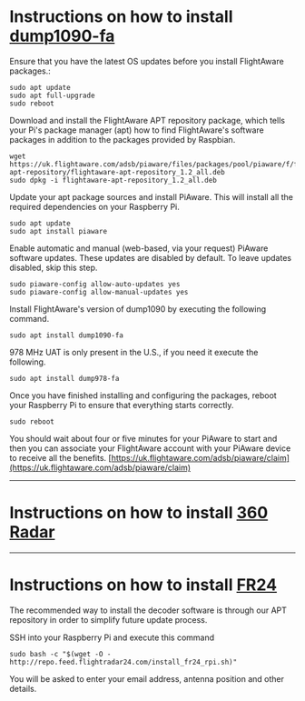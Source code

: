 # Instructions on how to install [dump1090-fa](https://uk.flightaware.com/adsb/piaware/install)

Ensure that you have the latest OS updates before you install FlightAware packages.:
```
sudo apt update
sudo apt full-upgrade
sudo reboot
```

Download and install the FlightAware APT repository package, which tells your Pi's package manager (apt) how to find FlightAware's software packages in addition to the packages provided by Raspbian.
```
wget https://uk.flightaware.com/adsb/piaware/files/packages/pool/piaware/f/flightaware-apt-repository/flightaware-apt-repository_1.2_all.deb
sudo dpkg -i flightaware-apt-repository_1.2_all.deb
```

Update your apt package sources and install PiAware. This will install all the required dependencies on your Raspberry Pi.
```
sudo apt update
sudo apt install piaware
```

Enable automatic and manual (web-based, via your request) PiAware software updates. These updates are disabled by default. To leave updates disabled, skip this step.
```
sudo piaware-config allow-auto-updates yes
sudo piaware-config allow-manual-updates yes
```

Install FlightAware's version of dump1090 by executing the following command.
```
sudo apt install dump1090-fa
```

978 MHz UAT is only present in the U.S., if you need it execute the following.
```
sudo apt install dump978-fa
```

Once you have finished installing and configuring the packages, reboot your Raspberry Pi to ensure that everything starts correctly.
```
sudo reboot
```

You should wait about four or five minutes for your PiAware to start and then you can associate your FlightAware account with your PiAware device to receive all the benefits.
[https://uk.flightaware.com/adsb/piaware/claim](https://uk.flightaware.com/adsb/piaware/claim)

---
# Instructions on how to install [360 Radar](http://radar.lowflyingwales.co.uk/installing-and-using-a-dvb-t-dongle-on-a-raspberry-pi/)

---
# Instructions on how to install [FR24](https://forum.flightradar24.com/forum/radar-forums/flightradar24-feeding-data-to-flightradar24/8950-new-flightradar24-feeding-software-for-raspberry-pie?8908-New-Flightradar24-feeding-software-for-Raspberry-Pie=#post66479)

The recommended way to install the decoder software is through our APT repository in order to simplify future update process.

SSH into your Raspberry Pi and execute this command
```
sudo bash -c "$(wget -O - http://repo.feed.flightradar24.com/install_fr24_rpi.sh)"
```

You will be asked to enter your email address, antenna position and other details.
